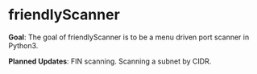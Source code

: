 # friendlyScanner

**Goal**: 
The goal of friendlyScanner is to be a menu driven port scanner in Python3.

**Planned Updates**: 
FIN scanning.
Scanning a subnet by CIDR.
